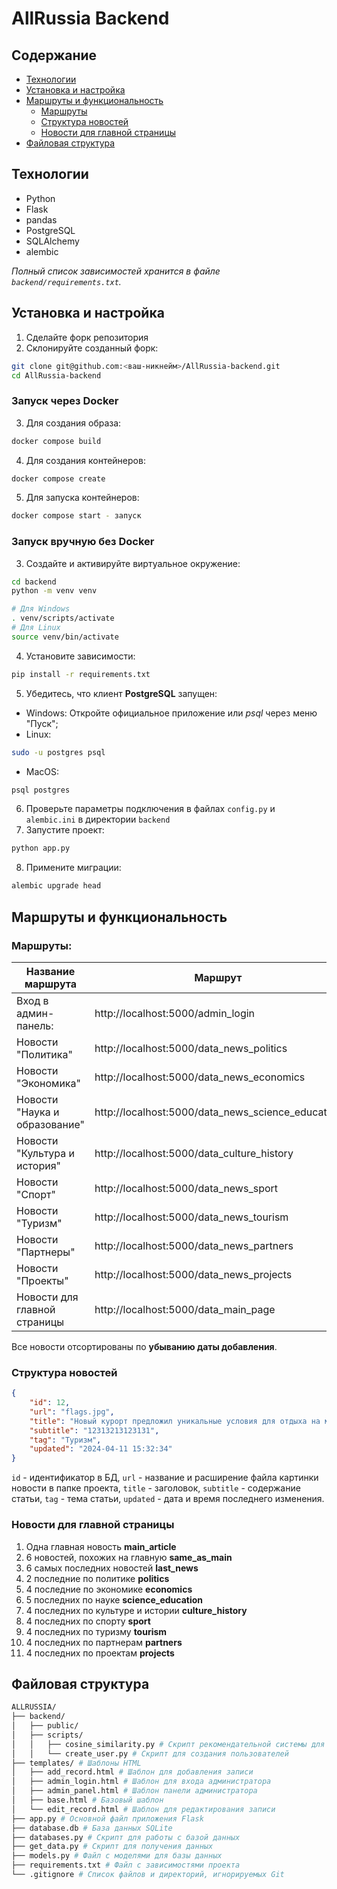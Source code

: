# AllRussia Backend
## Содержание
- [Технологии](#технологии)
- [Установка и настройка](#установка-и-настройка)
- [Маршруты и функциональность](#маршруты-и-функциональность)
    - [Маршруты](#маршруты)
    - [Структура новостей](#структура-новостей)
    - [Новости для главной страницы](#новости-для-главной-страницы)
- [Файловая структура](#файловая-структура)

## Технологии
- Python
- Flask
- pandas
- PostgreSQL
- SQLAlchemy
- alembic


*Полный список зависимостей хранится в файле `backend/requirements.txt`.*

## Установка и настройка
1. Сделайте форк репозитория
2. Склонируйте созданный форк:
```bash
git clone git@github.com:<ваш-никнейм>/AllRussia-backend.git
cd AllRussia-backend
```
### Запуск через Docker
3. Для создания образа:
```bash
docker compose build
```
4. Для создания контейнеров:
```bash
docker compose create
```
5. Для запуска контейнеров:
```bash
docker compose start - запуск
```

### Запуск вручную без Docker
3. Cоздайте и активируйте виртуальное окружение:
```bash
cd backend
python -m venv venv

# Для Windows
. venv/scripts/activate
# Для Linux
source venv/bin/activate 
```
4. Установите зависимости:
```bash
pip install -r requirements.txt
```
5. Убедитесь, что клиент **PostgreSQL** запущен:
- Windows: Откройте официальное приложение или *psql* через меню "Пуск";
- Linux: 
```bash
sudo -u postgres psql
```
- MacOS:
```bash
psql postgres
```
6. Проверьте параметры подключения в файлах `config.py` и `alembic.ini` в директории `backend`
7. Запустите проект:
```bash
python app.py
```
8. Примените миграции:
```bash
alembic upgrade head
```
## Маршруты и функциональность
### Маршруты:
| Название маршрута | Маршрут |
|------------|------------|
| Вход в админ-панель: |http://localhost:5000/admin_login |
| Новости "Политика" | http://localhost:5000/data_news_politics |
| Новости "Экономика" | http://localhost:5000/data_news_economics |
| Новости "Наука и образование" | http://localhost:5000/data_news_science_education |
| Новости "Культура и история" | http://localhost:5000/data_culture_history |
| Новости "Спорт" | http://localhost:5000/data_news_sport |
| Новости "Туризм" | http://localhost:5000/data_news_tourism |
| Новости "Партнеры" | http://localhost:5000/data_news_partners |
| Новости "Проекты" | http://localhost:5000/data_news_projects |
| Новости для главной страницы | http://localhost:5000/data_main_page |

Все новости отсортированы по **убыванию даты добавления**.

### Структура новостей
```json
{
    "id": 12,
    "url": "flags.jpg",
    "title": "Новый курорт предложил уникальные условия для отдыха на море",
    "subtitle": "12313213123131",
    "tag": "Туризм",
    "updated": "2024-04-11 15:32:34"
}
```
`id` - идентификатор в БД, `url` - название и расширение файла картинки новости в папке проекта, `title` - заголовок, `subtitle` - содержание статьи, `tag` - тема статьи, `updated` - дата и время последнего изменения.

### Новости для главной страницы
1. Одна главная новость **main_article**
2. 6 новостей, похожих на главную **same_as_main**
3. 6 самых последних новостей **last_news**
4. 2 последние по политике **politics**
5. 4 последние по экономике **economics**
6. 5 последних по науке **science_education**
7. 4 последних по культуре и истории **culture_history**
8. 4 последних по спорту **sport**
9. 4 последних по туризму **tourism**
10. 4 последних по партнерам **partners**
11. 4 последних по проектам **projects**


## Файловая структура
```bash
ALLRUSSIA/
├── backend/
│   ├── public/
│   ├── scripts/ 
│   │   ├── cosine_similarity.py # Скрипт рекомендательной системы для получения новостей, схожих по заголовкам
│   │   └── create_user.py # Скрипт для создания пользователей
├── templates/ # Шаблоны HTML
│   ├── add_record.html # Шаблон для добавления записи
│   ├── admin_login.html # Шаблон для входа администратора
│   ├── admin_panel.html # Шаблон панели администратора
│   ├── base.html # Базовый шаблон
│   └── edit_record.html # Шаблон для редактирования записи
├── app.py # Основной файл приложения Flask
├── database.db # База данных SQLite
├── databases.py # Скрипт для работы с базой данных
├── get_data.py # Скрипт для получения данных
├── models.py # Файл с моделями для базы данных
├── requirements.txt # Файл с зависимостями проекта
└── .gitignore # Список файлов и директорий, игнорируемых Git
```
